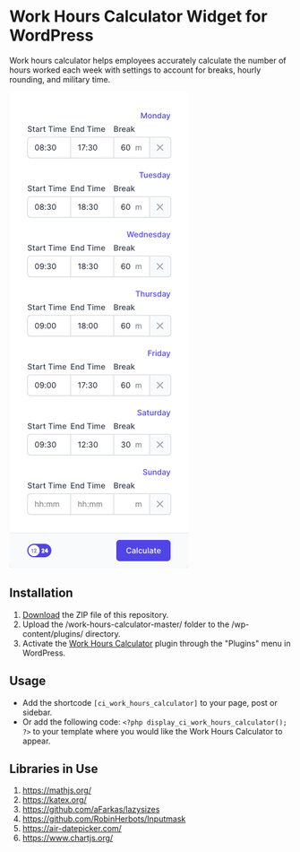 # Work Hours Calculator Widget for WordPress

Work hours calculator helps employees accurately calculate the number of hours worked each week with settings to account for breaks, hourly rounding, and military time.

![Work Hours Calculator Input Form](/assets/images/screenshot-1.png "Work Hours Calculator Input Form")

## Installation

1. [Download](https://github.com/pub-calculator-io/work-hours-calculator/archive/refs/heads/master.zip) the ZIP file of this repository.
2. Upload the /work-hours-calculator-master/ folder to the /wp-content/plugins/ directory.
3. Activate the [Work Hours Calculator](https://www.calculator.io/work-hours-calculator/ "Work Hours Calculator Homepage") plugin through the "Plugins" menu in WordPress.

## Usage
* Add the shortcode `[ci_work_hours_calculator]` to your page, post or sidebar.
* Or add the following code: `<?php display_ci_work_hours_calculator(); ?>` to your template where you would like the Work Hours Calculator to appear.

## Libraries in Use
1. https://mathjs.org/
2. https://katex.org/
3. https://github.com/aFarkas/lazysizes
4. https://github.com/RobinHerbots/Inputmask
5. https://air-datepicker.com/
6. https://www.chartjs.org/

